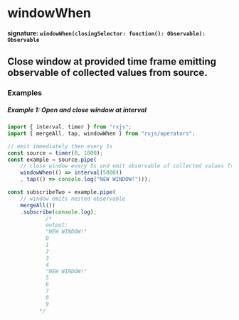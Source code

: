 # windowWhen

#### signature: `windowWhen(closingSelector: function(): Observable): Observable`

## Close window at provided time frame emitting observable of collected values from source.

### Examples

##### Example 1: Open and close window at interval

```ts
import { interval, timer } from "rxjs";
import { mergeAll, tap, windowWhen } from "rxjs/operators";

// emit immediately then every 1s
const source = timer(0, 1000);
const example = source.pipe(
    // close window every 5s and emit observable of collected values from source
    windowWhen(() => interval(5000))
    , tap(() => console.log("NEW WINDOW!")));

const subscribeTwo = example.pipe(
    // window emits nested observable
    mergeAll())
    .subscribe(console.log);
            /*
            output:
            "NEW WINDOW!"
            0
            1
            2
            3
            4
            "NEW WINDOW!"
            5
            6
            7
            8
            9
          */
```